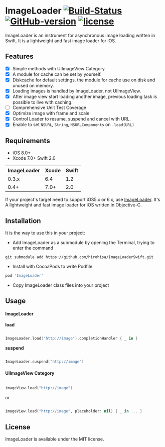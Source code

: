 ImageLoader [![Build-Status](https://api.travis-ci.org/hirohisa/ImageLoaderSwift.svg?branch=master)](https://travis-ci.org/hirohisa/ImageLoaderSwift) [![GitHub-version](https://img.shields.io/github/tag/hirohisa/ImageLoaderSwift.svg)](https://github.com/hirohisa/ImageLoaderSwift/tags) []([![Test-Coverage](https://img.shields.io/coveralls/hirohisa/ImageLoaderSwift/master.svg)](https://coveralls.io/r/hirohisa/ImageLoaderSwift)) [![license](https://img.shields.io/badge/license-MIT-000000.svg)](https://github.com/hirohisa/ImageLoaderSwift/blob/master/LICENSE)
=======

ImageLoader is an instrument for asynchronous image loading written in Swift. It is a lightweight and fast image loader for iOS.

Features
----------

- [x] Simple methods with UIImageView Category.
- [x] A module for cache can be set by yourself.
- [x] Diskcache for default settings, the module for cache use on disk and unused on memory.
- [x] Loading images is handled by ImageLoader, not UIImageView.
- [x] After image view start loading another image, previous loading task is possible to live with caching.
- [ ] Comprehensive Unit Test Coverage
- [x] Optimize image with frame and scale
- [x] Control Loader to resume, suspend and cancel with URL.
- [x] Enable to set `NSURL`, `String`, `NSURLComponents` on `.load(URL)`

Requirements
----------

- iOS 8.0+
- Xcode 7.0+ Swift 2.0

ImageLoader | Xcode | Swift
----------- | ----- | -----
0.3.x | 6.4 | 1.2
0.4+ | 7.0+ | 2.0

If your project's target need to support iOS5.x or 6.x, use [ImageLoader](https://github.com/hirohisa/ImageLoader). It's A lightweight and fast image loader for iOS written in Objective-C.

Installation
----------

It is the way to use this in your project:

- Add ImageLoader as a submodule by opening the Terminal, trying to enter the command
```
git submodule add https://github.com/hirohisa/ImageLoaderSwift.git
```

- Install with CocoaPods to write Podfile

```ruby
pod 'ImageLoader'
```

- Copy ImageLoader class files into your project

Usage
----------

#### ImageLoader

**load**
```swift

ImageLoader.load("http://image").completionHandler { _ in }
```

**suspend**
```swift

ImageLoader.suspend("http://image")
```


#### UIImageView Category

```swift

imageView.load("http://image")
```

or

```swift

imageView.load("http://image", placeholder: nil) { _ in ... }
```


## License

ImageLoader is available under the MIT license.
